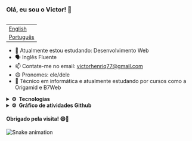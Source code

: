 ### Olá, eu sou o Victor! 👋


<table align="right">
 <tr><td><a href="./README_EN.md">English</a></td></tr>
 <tr><td><a href="./README.md">Português</a></td></tr>
</table>

- 🌱 Atualmente estou estudando: Desenvolvimento Web
- 🗣️ Inglês Fluente
- 📫 Contate-me no email: victorhenriq77@gmail.com
- 😄 Pronomes: ele/dele
- 🔭 Técnico em informática e atualmente estudando por cursos como a Origamid e B7Web

<details>
  <summary><strong>⚙️ &nbsp;Tecnologias</strong></summary>
  <div style="display: inline_block"><br>
    <img align="center" alt="Js" height="30" width="40" src="https://raw.githubusercontent.com/devicons/devicon/master/icons/javascript/javascript-plain.svg">
    <img align="center" alt="HTML" height="30" width="40" src="https://raw.githubusercontent.com/devicons/devicon/master/icons/html5/html5-original.svg">
    <img align="center" alt="CSS" height="30" width="40" src="https://raw.githubusercontent.com/devicons/devicon/master/icons/css3/css3-original.svg">
    <img align="center" alt="Git" height="30" width="40" src="https://raw.githubusercontent.com/jmnote/z-icons/master/svg/git.svg">
    <img align="center" alt="Java" height="30" width="40" src="https://raw.githubusercontent.com/jmnote/z-icons/master/svg/java.svg">
  </div>
</details>

<details>
  <summary><strong>⚙️ &nbsp;Gráfico de atividades Github</strong></summary>
  <div align="center">
    <br>
    <div align="center">
      <img height="150em" src="https://github-profile-summary-cards.vercel.app/api/cards/stats?username=victinn&theme=nord_dark"/>
    </div>    
    <br>
    <div align="center">
      <img height="150em" src="https://github-profile-summary-cards.vercel.app/api/cards/repos-per-language?username=victinn&theme=nord_dark"/>
      <img height="150em" src="https://github-profile-summary-cards.vercel.app/api/cards/most-commit-language?username=victinn&theme=nord_dark"/>
    </div>
    <br>
    <div align="center">
      <img height="150em" src="https://github-profile-summary-cards.vercel.app/api/cards/profile-details?username=victinn&theme=nord_dark"/>
    </div>
    <br> 
  </div>
</details>

#### Obrigado pela visita! 😄👋

![Snake animation](https://github.com/victinn/victinn/blob/output/github-contribution-grid-snake.svg)
